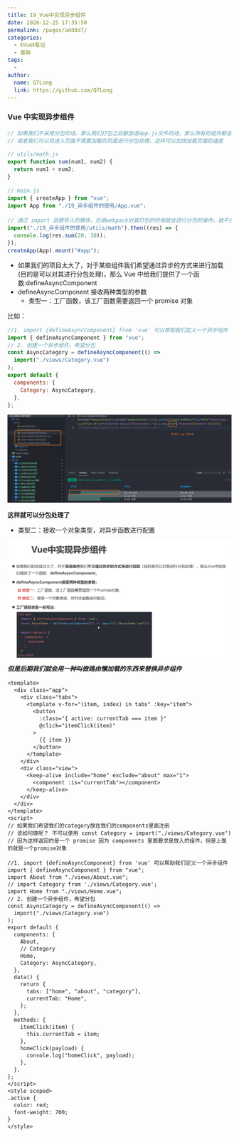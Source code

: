 ```yaml
---
title: 19_Vue中实现异步组件
date: 2020-12-25 17:35:50
permalink: /pages/add8d7/
categories:
  - 《Vue》笔记
  - 基础
tags:
  -
author:
  name: Q7Long
  link: https://github.com/Q7Long
---
```


### Vue 中实现异步组件

```js
// 如果我们不采用分包的话，那么我们打包之后都放进app.js文件的话，那么所有的组件都会存入 app.js 中，那么这个 app.js 就会越来越大
// 或者我们可以将进入页面不需要加载的页面进行分包处理，这样可以加快加载页面的速度
```

```js
// utils/math.js
export function sum(num1, num2) {
  return num1 + num2;
}
```

```js
// main.js
import { createApp } from "vue";
import App from "./19_异步组件的使用/App.vue";

// 通过 import 函数导入的模块，后缀webpack对其打包的时候就会进行分包的操作，就不会打包到app.js中
import("./19_异步组件的使用/utils/math").then((res) => {
  console.log(res.sum(20, 30));
});
createApp(App).mount("#app");
```

- 如果我们的项目太大了，对于某些组件我们希望通过异步的方式来进行加载(目的是可以对其进行分包处理)，那么 Vue 中给我们提供了一个函数:defineAsyncComponent
- defineAsyncComponent 接收两种类型的参数
  - 类型一：工厂函数，该工厂函数需要返回一个 promise 对象

比如：

```javascript
//1. import {defineAsyncComponent} from 'vue' 可以帮助我们定义一个异步组件
import { defineAsyncComponent } from "vue";
// 2. 创建一个异步组件，希望分包
const AsyncCategory = defineAsyncComponent(() =>
  import("./views/Category.vue")
);
export default {
  components: {
    Category: AsyncCategory,
  },
};
```

![image-20221206193713556](https://github.com/Q7Long/images/blob/master/qlBlog_images/Vue%E5%9F%BA%E7%A1%80/19_Vue%E4%B8%AD%E5%AE%9E%E7%8E%B0%E5%BC%82%E6%AD%A5%E7%BB%84%E4%BB%B6.assets/image-20221206193713556.png?raw=true)

**这样就可以分包处理了**

- 类型二：接收一个对象类型，对异步函数进行配置

![Vue中实现异步组件](https://github.com/Q7Long/images/blob/master/qlBlog_images/Vue%E5%9F%BA%E7%A1%80/19_Vue%E4%B8%AD%E5%AE%9E%E7%8E%B0%E5%BC%82%E6%AD%A5%E7%BB%84%E4%BB%B6.assets/Vue%E4%B8%AD%E5%AE%9E%E7%8E%B0%E5%BC%82%E6%AD%A5%E7%BB%84%E4%BB%B6.png?raw=true)
**_但是后期我们就会用一种叫做路由懒加载的东西来替换异步组件_**

```vue
<template>
  <div class="app">
    <div class="tabs">
      <template v-for="(item, index) in tabs" :key="item">
        <button
          :class="{ active: currentTab === item }"
          @click="itemClick(item)"
        >
          {{ item }}
        </button>
      </template>
    </div>
    <div class="view">
      <keep-alive include="home" exclude="about" max="1">
        <component :is="currentTab"></component>
      </keep-alive>
    </div>
  </div>
</template>
<script>
// 如果我们希望我们的category放在我们的components里面注册
// 该如何做呢？ 不可以使用 const Category = import("./views/Category.vue")
// 因为这样返回的是一个 promise 因为 components 里面要求是放入的组件，但是上面的就是一个promise对象

//1. import {defineAsyncComponent} from 'vue' 可以帮助我们定义一个异步组件
import { defineAsyncComponent } from "vue";
import About from "./views/About.vue";
// import Category from './views/Category.vue';
import Home from "./views/Home.vue";
// 2. 创建一个异步组件，希望分包
const AsyncCategory = defineAsyncComponent(() =>
  import("./views/Category.vue")
);
export default {
  components: {
    About,
    // Category
    Home,
    Category: AsyncCategory,
  },
  data() {
    return {
      tabs: ["home", "about", "category"],
      currentTab: "Home",
    };
  },
  methods: {
    itemClick(item) {
      this.currentTab = item;
    },
    homeClick(payload) {
      console.log("homeClick", payload);
    },
  },
};
</script>
<style scoped>
.active {
  color: red;
  font-weight: 700;
}
</style>
```
